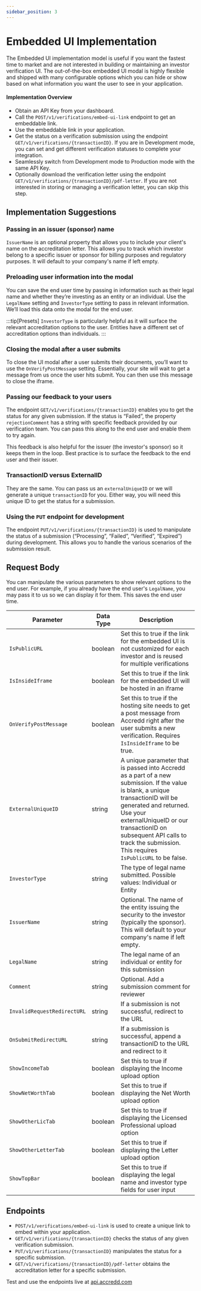 ```yaml
---
sidebar_position: 3
---
```


# Embedded UI Implementation

The Embedded UI implementation model is useful if you want the fastest time to market and are not interested in building or maintaining an investor verification UI.  The out-of-the-box embedded UI modal is highly flexible and shipped with many configurable options which you can hide or show based on what information you want the user to see in your application.

#### Implementation Overview
- Obtain an API Key from your dashboard.
- Call the `POST/v1/verifications/embed-ui-link` endpoint to get an embeddable link.
- Use the embeddable link in your application.
- Get the status on a verification submission using the endpoint `GET/v1/verifications/{transactionID}`.  If you are in Development mode, you can set and get different verification statuses to complete your integration.  
- Seamlessly switch from Development mode to Production mode with the same API Key.
- Optionally download the verification letter using the endpoint `GET/v1/verifications/{transactionID}/pdf-letter`.  If you are not interested in storing or managing a verification letter, you can skip this step.

## Implementation Suggestions

### Passing in an issuer (sponsor) name
`IssuerName` is an optional property that allows you to include your client's name on the accreditation letter. This allows you to track which investor belong to a specific issuer or sponsor for billing purposes and regulatory purposes. It will default to your company's name if left empty.

### Preloading user information into the modal
You can save the end user time by passing in information such as their legal name and whether they’re investing as an entity or an individual. Use the `LegalName` setting and `InvestorType` setting to pass in relevant information. We’ll load this data onto the modal for the end user. 

:::tip[Presets]
`InvestorType` is particularly helpful as it will surface the relevant accreditation options to the user. Entities have a different set of accreditation options than individuals.
:::

### Closing the modal after a user submits
To close the UI modal after a user submits their documents, you’ll want to use the `OnVerifyPostMessage` setting. Essentially, your site will wait to get a message from us once the user hits submit. You can then use this message to close the iframe.

### Passing our feedback to your users
The endpoint `GET/v1/verifications/{transactionID}` enables you to get the status for any given submission. If the status is “Failed”, the property `rejectionComment` has a string with specific feedback provided by our verification team. You can pass this along to the end user and enable them to try again.

This feedback is also helpful for the issuer (the investor's sponsor) so it keeps them in the loop. Best practice is to surface the feedback to the end user and their issuer.

### TransactionID versus ExternalID
They are the same. You can pass us an `externalUniqueID` or we will generate a unique `transactionID` for you. Either way, you will need this unique ID to get the status for a submission.

### Using the `PUT` endpoint for development
The endpoint `PUT/v1/verifications/{transactionID}` is used to manipulate the status of a submission (“Processing”, “Failed”, “Verified”, “Expired”) during development. This allows you to handle the various scenarios of the submission result.

## Request Body
You can manipulate the various parameters to show relevant options to the end user. For example, if you already have the end user's `LegalName`, you may pass it to us so we can display it for them. This saves the end user time.

| Parameter                   | Data Type     | Description      |
|-----------------------------|---------------|------------------|
| `IsPublicURL`               | boolean       | Set this to true if the link for the embedded UI is not customized for each investor and is reused for multiple verifications|
| `IsInsideIframe`            | boolean       | Set this to true if the link for the embedded UI will be hosted in an iframe|
| `OnVerifyPostMessage`       | boolean       | Set this to true if the hosting site needs to get a post message from Accredd right after the user submits a new verification. Requires `IsInsideIframe` to be true.|
| `ExternalUniqueID`          | string        | A unique parameter that is passed into Accredd as a part of a new submission. If the value is blank, a unique transactionID will be generated and returned. Use your externalUniqueID or our transactionID on subsequent API calls to track the submission. This requires `IsPublicURL` to be false.|
| `InvestorType`              | string        | The type of legal name submitted. Possible values: Individual or Entity|
| `IssuerName`                | string        | Optional. The name of the entity issuing the security to the investor (typically the sponsor). This will default to your company's name if left empty.|
| `LegalName`                 | string        | The legal name of an individual or entity for this submission|
| `Comment`                   | string        | Optional. Add a submission comment for reviewer|
| `InvalidRequestRedirectURL` | string        | If a submission is not successful, redirect to the URL  |
| `OnSubmitRedirectURL`       | string        | If a submission is successful, append a transactionID to the URL and redirect to it|
| `ShowIncomeTab`             | boolean       | Set this to true if displaying the Income upload option|
| `ShowNetWorthTab`           | boolean       | Set this to true if displaying the Net Worth upload option |
| `ShowOtherLicTab`           | boolean       | Set this to true if displaying the Licensed Professional upload option |
| `ShowOtherLetterTab`        | boolean       | Set this to true if displaying the Letter upload option |
| `ShowTopBar`                | boolean       | Set this to true if displaying the legal name and investor type fields for user input|

## Endpoints
- `POST/v1/verifications/embed-ui-link` is used to create a unique link to embed within your application.
- `GET/v1/verifications/{transactionID}` checks the status of any given verification submission.
- `PUT/v1/verifications/{transactionID}` manipulates the status for a specific submission.
- `GET/v1/verifications/{transactionID}/pdf-letter` obtains the accreditation letter for a specific submission.

Test and use the endpoints live at [api.accredd.com](https://api.accredd.com)
